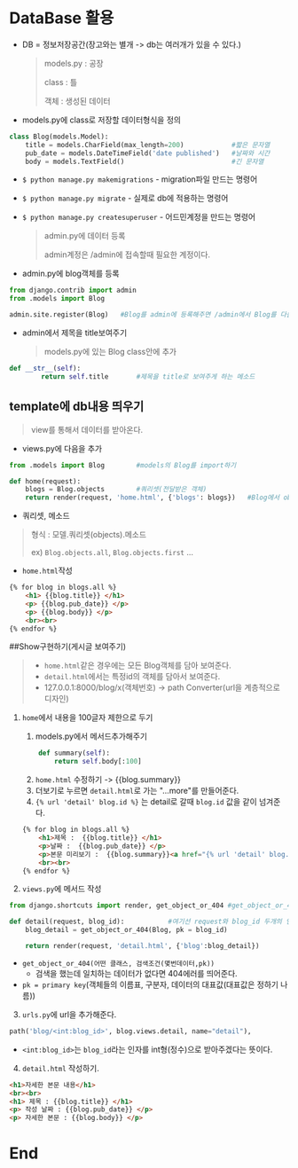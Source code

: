 # DataBase 활용

- DB = 정보저장공간(장고와는 별개 -> db는 여러개가 있을 수 있다.)

  > models.py : 공장
  >
  > class : 틀
  >
  > 객체 : 생성된 데이터


- models.py에 class로 저장할 데이터형식을 정의

```python
class Blog(models.Model):
    title = models.CharField(max_length=200)			#짧은 문자열
    pub_date = models.DateTimeField('date published')	#날짜와 시간
    body = models.TextField()							#긴 문자열
```



- `$ python manage.py makemigrations`  - migration파일 만드는 명령어

- `$ python manage.py migrate` - 실제로 db에 적용하는 명령어



- `$ python manage.py createsuperuser` - 어드민계정을 만드는 명령어

  > admin.py에 데이터 등록
  >
  > admin계정은 /admin에 접속할때 필요한 계정이다.



- admin.py에 blog객체를 등록

```python
from django.contrib import admin
from .models import Blog

admin.site.register(Blog)	#Blog를 admin에 등록해주면 /admin에서 Blog를 다룰 수 있음.
```



- admin에서 제목을 title보여주기

  > models.py에 있는 Blog class안에 추가

```python
def __str__(self):
        return self.title		#제목을 title로 보여주게 하는 메소드
```



## template에 db내용 띄우기

> view를 통해서 데이터를 받아온다.



- views.py에 다음을 추가

```python
from .models import Blog		#models의 Blog를 import하기

def home(request):
    blogs = Blog.objects		#쿼리셋(전달받은 객체)
    return render(request, 'home.html', {'blogs': blogs})	#Blog에서 objects를 받아서 render 해주기
```



- 쿼리셋, 메소드

> 형식 : 모델.쿼리셋(objects).메소드
>
> ex) `Blog.objects.all`,  `Blog.objects.first` ...



- `home.html`작성

```html
{% for blog in blogs.all %}
    <h1> {{blog.title}} </h1>
    <p> {{blog.pub_date}} </p>
    <p> {{blog.body}} </p>
    <br><br>
{% endfor %}
```



##Show구현하기(게시글 보여주기)

>- `home.html`같은 경우에는 모든 Blog객체를 담아 보여준다.
>- `detail.html`에서는 특정id의 객체를 담아서 보여준다.
>- 127.0.0.1:8000/blog/x(객체번호) -> path Converter(url을 계층적으로 디자인)



1. `home`에서 내용을 100글자 제한으로 두기

   1. models.py에서 메서드추가해주기

   ```python
       def summary(self):
           return self.body[:100]
   ```

   2. `home.html` 수정하기 -> {{blog.summary}}
   3. 더보기로 누르면 `detail.html`로 가는 "...more"를 만들어준다.
   4. `{% url 'detail' blog.id %}` 는 detail로 갈때 `blog.id` 값을 같이 넘겨준다.

   ```html
   {% for blog in blogs.all %}
       <h1>제목 :  {{blog.title}} </h1>
       <p>날짜 :  {{blog.pub_date}} </p>
       <p>본문 미리보기 :  {{blog.summary}}<a href="{% url 'detail' blog.id %}">...more</a> </p>
       <br><br>
   {% endfor %}
   ```



2. `views.py`에 메서드 작성

```python
from django.shortcuts import render, get_object_or_404 #get_object_or_404를 import해준다.

def detail(request, blog_id):			#여기선 request와 blog_id 두개의 인자를 받는다.
    blog_detail = get_object_or_404(Blog, pk = blog_id)

    return render(request, 'detail.html', {'blog':blog_detail})
```

- `get_object_or_404(어떤 클래스, 검색조건(몇번데이터,pk))` 
  - 검색을 했는데 일치하는 데이터가 없다면 404에러를 띄어준다.
- `pk = primary key`(객체들의 이름표, 구분자, 데이터의 대표값(대표값은 정하기 나름))

3. `urls.py`에 url을 추가해준다.

```python
path('blog/<int:blog_id>', blog.views.detail, name="detail"),
```

- `<int:blog_id>`는 `blog_id`라는 인자를 int형(정수)으로 받아주겠다는 뜻이다.

4. `detail.html` 작성하기.

```html
<h1>자세한 본문 내용</h1>
<br><br>
<h1> 제목 : {{blog.title}} </h1>
<p> 작성 날짜 : {{blog.pub_date}} </p>
<p> 자세한 본문 : {{blog.body}} </p>
```



# End